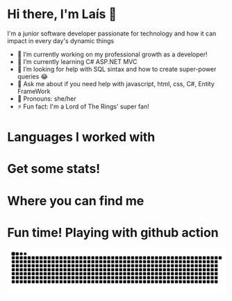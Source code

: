 # Hi there, I'm Laís 👋

I'm a junior software developer passionate for technology and how it can impact in every day's dynamic things


- 🔭 I’m currently working on my professional growth as a developer!
- 🌱 I’m currently learning C# ASP.NET MVC
- 🤔 I’m looking for help with SQL sintax and how to create super-power queries 😂
- 💬 Ask me about if you need help with javascript, html, css, C#, Entity FrameWork
- 👧 Pronouns: she/her
- ⚡ Fun fact: I'm a Lord of The Rings' super fan!

# Languages I worked with

# Get some stats!

# Where you can find me

# Fun time! Playing with github action
 
 ![snake svg](https://github.com/Lais-Peixoto/Lais-Peixoto/blob/output/github-contribution-grid-snake.svg)


